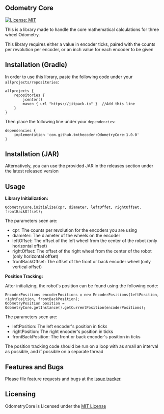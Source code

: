 ## Odometry Core
[![License: MIT](https://img.shields.io/badge/License-MIT-yellow.svg)](https://opensource.org/licenses/MIT)

This is a library made to handle the core mathematical calculations for three wheel Odometry.

This library requires either a value in encoder ticks, paired with the counts per revolution per encoder, or an inch value for each encoder to be given

## Installation (Gradle)
In order to use this library, paste the following code under your ``allprojects/repositories``:

```
allprojects {
    repositories {
        jcenter()
        maven { url "https://jitpack.io" }  //Add this line
    }
}
``` 

Then place the following line under your ```dependencies```:
```
dependencies {
    implementation 'com.github.tmthecoder:OdometryCore:1.0.0'
}
```
## Installation (JAR)

Alternatively, you can use the provided JAR in the releases section under the latest released version

## Usage

**Library Initialization:**
```
OdometryCore.initialize(cpr, diameter, leftOffet, rightOffset, frontBackOffset);
```
The parameters seen are:
- cpr: The counts per revolution for the encoders you are using
- diameter: The diameter of the wheels on the encoder
- leftOffset: The offset of the left wheel from the center of the robot (only horizontal offset)
- rightOffset: The offset of the right wheel from the center of the robot (only horizontal offset)
- frontBackOffset: The offset of the front or back encoder wheel (only vertical offset)

**Position Tracking:**

After initializing, the robot's position can be found using the following code:
```               
EncoderPositions encoderPositions = new EncoderPositions(leftPosition, rightPosition, frontBackPosition);
OdometryPosition position = OdometryCore.getInstance().getCurrentPosition(encoderPositions);
```
The parameters seen are: 
- leftPosition: The left encoder's position in ticks
- rightPosition: The right encoder's position in ticks
- frontBackPosition: The front or back encoder's position in ticks

The position tracking code should be run on a loop with as small an interval as possible, and if possible on a separate thread

## Features and Bugs
Please file feature requests and bugs at the [issue tracker].

[issue tracker]: https://github.com/tmthecoder/OdometryCore/issues

## Licensing

OdometryCore is Licensed under the [MIT License] 

[MIT License]: https://github.com/tmthecoder/OdometryCore/blob/main/LICENSE
